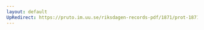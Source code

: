 ```yaml
---
layout: default
UpRedirect: https://pruto.im.uu.se/riksdagen-records-pdf/1871/prot-1871--ak--123.pdf
---
```

